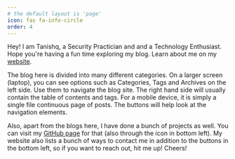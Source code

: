 ```yaml
---
# the default layout is 'page'
icon: fas fa-info-circle
order: 4
---
```


Hey! I am Tanishq, a Security Practician and and a Technology Enthusiast. Hope you're having a fun time exploring my blog. Learn about me on my [website](https://tanishq.page).

The blog here is divided into many different categories. On a larger screen (laptop), you can see options such as Categories, Tags and Archives on the left side. Use them to navigate the blog site. The right hand side will usually contain the table of contents and tags. For a mobile device, it is simply a single file continuous page of posts. The buttons will help look at the navigation elements.

Also, apart from the blogs here, I have done a bunch of projects as well. You can visit my [GitHub page](https://github.com/tanq16) for that (also through the icon in bottom left). My website also lists a bunch of ways to contact me in addition to the buttons in the bottom left, so if you want to reach out, hit me up! Cheers!
